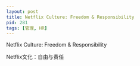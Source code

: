 ```yaml
---
layout: post
title: Netflix Culture: Freedom & Responsibility
pid: 281
tags: [管理, HR]
---
```


Netflix Culture: Freedom & Responsibility

Netflix文化：自由与责任


